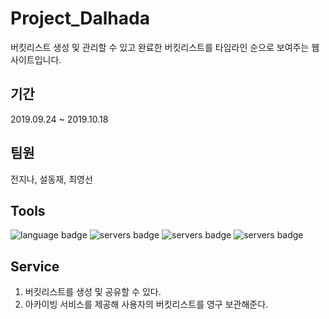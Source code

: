 # Project_Dalhada
버킷리스트 생성 및 관리할 수 있고 완료한 버킷리스트를 타임라인 순으로 보여주는 웹사이트입니다.
## 기간
2019.09.24 ~ 2019.10.18 
## 팀원 
전지나, 설동재, 최영선
## Tools
![language badge](https://img.shields.io/badge/Language-Java_8-orange)
![servers badge](https://img.shields.io/badge/Servers-Apache_Tomcat_9.0-yellow)
![servers badge](https://img.shields.io/badge/Database-Oracle_XE-blue)
![servers badge](https://img.shields.io/badge/Framework-Spring-brightgreen)
## Service
1. 버킷리스트를 생성 및 공유할 수 있다.
2. 아카이빙 서비스를 제공해 사용자의 버킷리스트를 영구 보관해준다.
